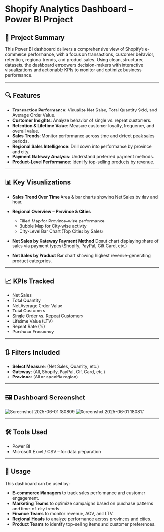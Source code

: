 # Shopify Analytics Dashboard – Power BI Project

## 📝 Project Summary

This Power BI dashboard delivers a comprehensive view of Shopify’s e-commerce performance, with a focus on transactions, customer behavior, retention, regional trends, and product sales. Using clean, structured datasets, the dashboard empowers decision-makers with interactive visualizations and actionable KPIs to monitor and optimize business performance.

---

## 🔍 Features

* **Transaction Performance**: Visualize Net Sales, Total Quantity Sold, and Average Order Value.
* **Customer Insights**: Analyze behavior of single vs. repeat customers.
* **Retention & Lifetime Value**: Measure customer loyalty, frequency, and overall value.
* **Sales Trends**: Monitor performance across time and detect peak sales periods.
* **Regional Sales Intelligence**: Drill down into performance by province and city.
* **Payment Gateway Analysis**: Understand preferred payment methods.
* **Product-Level Performance**: Identify top-selling products by revenue.

---

## 📊 Key Visualizations

* **Sales Trend Over Time**
  Area & bar charts showing Net Sales by day and hour.

* **Regional Overview – Province & Cities**

  * Filled Map for Province-wise performance
  * Bubble Map for City-wise activity
  * City-Level Bar Chart (Top Cities by Sales)

* **Net Sales by Gateway Payment Method**
  Donut chart displaying share of sales via payment types (Shopify, PayPal, Gift Card, etc.)

* **Net Sales by Product**
  Bar chart showing highest revenue-generating product categories.

---

## 📈 KPIs Tracked

* Net Sales
* Total Quantity
* Net Average Order Value
* Total Customers
* Single Order vs. Repeat Customers
* Lifetime Value (LTV)
* Repeat Rate (%)
* Purchase Frequency

---

## 🔃 Filters Included

* **Select Measure**: (Net Sales, Quantity, etc.)
* **Gateway**: (All, Shopify, PayPal, Gift Card, etc.)
* **Province**: (All or specific region)

---

## 🖼️ Dashboard Screenshot
![Screenshot 2025-06-01 180809](https://github.com/user-attachments/assets/ccb490a5-8051-4920-971e-5babacf8bed2)
![Screenshot 2025-06-01 180817](https://github.com/user-attachments/assets/290e2698-9003-4469-94d3-30f5a3ee88f0)

---

## 🛠 Tools Used

* Power BI
* Microsoft Excel / CSV – for data preparation

---

## 💼 Usage

This dashboard can be used by:

* **E-commerce Managers** to track sales performance and customer engagement.
* **Marketing Teams** to optimize campaigns based on purchase patterns and time-of-day trends.
* **Finance Teams** to monitor revenue, AOV, and LTV.
* **Regional Heads** to analyze performance across provinces and cities.
* **Product Teams** to identify top-selling items and customer preferences.

